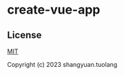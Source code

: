 # create-vue-app

## License

[MIT](https://opensource.org/licenses/MIT)

Copyright (c) 2023 shangyuan.tuolang
